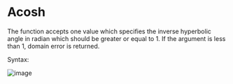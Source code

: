 # Acosh

The function accepts one  value which specifies the inverse hyperbolic angle in radian which should be greater or equal to 1. If the argument is less than 1, domain error is returned.

Syntax:

![image](https://user-images.githubusercontent.com/70141250/126673938-e1a521ae-8a0c-4d9b-850f-724250ff7f0d.png)

